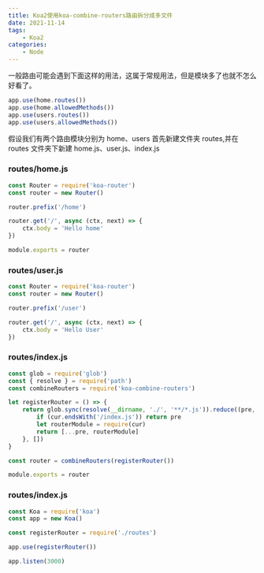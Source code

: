 ```yaml
---
title: Koa2使用koa-combine-routers路由拆分成多文件
date: 2021-11-14
tags:
    - Koa2
categories:
    - Node
---
```


一般路由可能会遇到下面这样的用法，这属于常规用法，但是模块多了也就不怎么好看了。

```js
app.use(home.routes())
app.use(home.allowedMethods())
app.use(users.routes())
app.use(users.allowedMethods())
```

假设我们有两个路由模块分别为 home、users 首先新建文件夹 routes,并在 routes 文件夹下新建 home.js、user.js、index.js

### routes/home.js

```js
const Router = require('koa-router')
const router = new Router()

router.prefix('/home')

router.get('/', async (ctx, next) => {
    ctx.body = 'Hello home'
})

module.exports = router
```

### routes/user.js

```js
const Router = require('koa-router')
const router = new Router()

router.prefix('/user')

router.get('/', async (ctx, next) => {
    ctx.body = 'Hello User'
})
```

### routes/index.js

```js
const glob = require('glob')
const { resolve } = require('path')
const combineRouters = require('koa-combine-routers')

let registerRouter = () => {
    return glob.sync(resolve(__dirname, './', '**/*.js')).reduce((pre, cur) => {
        if (cur.endsWith('/index.js')) return pre
        let routerModule = require(cur)
        return [...pre, routerModule]
    }, [])
}

const router = combineRouters(registerRouter())

module.exports = router
```

### routes/index.js

```js
const Koa = require('koa')
const app = new Koa()

const registerRouter = require('./routes')

app.use(registerRouter())

app.listen(3000)
```
